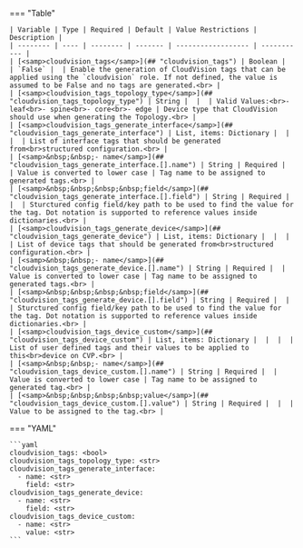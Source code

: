 === "Table"

    | Variable | Type | Required | Default | Value Restrictions | Description |
    | -------- | ---- | -------- | ------- | ------------------ | ----------- |
    | [<samp>cloudvision_tags</samp>](## "cloudvision_tags") | Boolean |  | `False` |  | Enable the generation of CloudVision tags that can be applied using the `cloudvision` role. If not defined, the value is assumed to be False and no tags are generated.<br> |
    | [<samp>cloudvision_tags_topology_type</samp>](## "cloudvision_tags_topology_type") | String |  |  | Valid Values:<br>- leaf<br>- spine<br>- core<br>- edge | Device type that CloudVision should use when generating the Topology.<br> |
    | [<samp>cloudvision_tags_generate_interface</samp>](## "cloudvision_tags_generate_interface") | List, items: Dictionary |  |  |  | List of interface tags that should be generated from<br>structured configuration.<br> |
    | [<samp>&nbsp;&nbsp;- name</samp>](## "cloudvision_tags_generate_interface.[].name") | String | Required |  | Value is converted to lower case | Tag name to be assigned to generated tags.<br> |
    | [<samp>&nbsp;&nbsp;&nbsp;&nbsp;field</samp>](## "cloudvision_tags_generate_interface.[].field") | String | Required |  |  | Sturctured config field/key path to be used to find the value for the tag. Dot notation is supported to reference values inside dictionaries.<br> |
    | [<samp>cloudvision_tags_generate_device</samp>](## "cloudvision_tags_generate_device") | List, items: Dictionary |  |  |  | List of device tags that should be generated from<br>structured configuration.<br> |
    | [<samp>&nbsp;&nbsp;- name</samp>](## "cloudvision_tags_generate_device.[].name") | String | Required |  | Value is converted to lower case | Tag name to be assigned to generated tags.<br> |
    | [<samp>&nbsp;&nbsp;&nbsp;&nbsp;field</samp>](## "cloudvision_tags_generate_device.[].field") | String | Required |  |  | Sturctured config field/key path to be used to find the value for the tag. Dot notation is supported to reference values inside dictionaries.<br> |
    | [<samp>cloudvision_tags_device_custom</samp>](## "cloudvision_tags_device_custom") | List, items: Dictionary |  |  |  | List of user defined tags and their values to be applied to this<br>device on CVP.<br> |
    | [<samp>&nbsp;&nbsp;- name</samp>](## "cloudvision_tags_device_custom.[].name") | String | Required |  | Value is converted to lower case | Tag name to be assigned to generated tag.<br> |
    | [<samp>&nbsp;&nbsp;&nbsp;&nbsp;value</samp>](## "cloudvision_tags_device_custom.[].value") | String | Required |  |  | Value to be assigned to the tag.<br> |

=== "YAML"

    ```yaml
    cloudvision_tags: <bool>
    cloudvision_tags_topology_type: <str>
    cloudvision_tags_generate_interface:
      - name: <str>
        field: <str>
    cloudvision_tags_generate_device:
      - name: <str>
        field: <str>
    cloudvision_tags_device_custom:
      - name: <str>
        value: <str>
    ```
